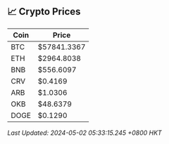 ## 📈 Crypto Prices

| Coin | Price |
| ---- | ----- |
| BTC | $57841.3367 |
| ETH | $2964.8038 |
| BNB | $556.6097 |
| CRV | $0.4169 |
| ARB | $1.0306 |
| OKB | $48.6379 |
| DOGE | $0.1290 |

_Last Updated: 2024-05-02 05:33:15.245 +0800 HKT_